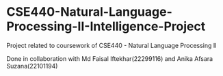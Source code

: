 # CSE440-Natural-Language-Processing-II-Intelligence-Project
Project related to coursework of CSE440 - Natural Language Processing II

Done in collaboration with Md Faisal Iftekhar(22299116) and Anika Afsara Suzana(22101194)
